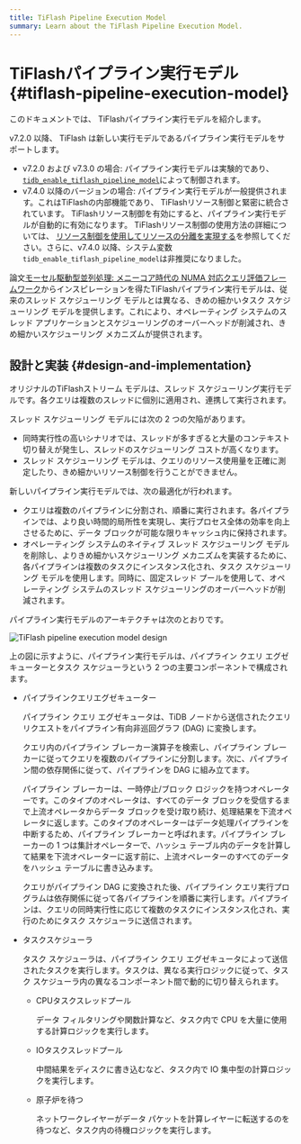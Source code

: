 ```yaml
---
title: TiFlash Pipeline Execution Model
summary: Learn about the TiFlash Pipeline Execution Model.
---
```


# TiFlashパイプライン実行モデル {#tiflash-pipeline-execution-model}

このドキュメントでは、 TiFlashパイプライン実行モデルを紹介します。

v7.2.0 以降、 TiFlash は新しい実行モデルであるパイプライン実行モデルをサポートします。

-   v7.2.0 および v7.3.0 の場合: パイプライン実行モデルは実験的であり、 [`tidb_enable_tiflash_pipeline_model`](https://docs.pingcap.com/tidb/v7.2/system-variables#tidb_enable_tiflash_pipeline_model-introduced-since-v720)によって制御されます。
-   v7.4.0 以降のバージョンの場合: パイプライン実行モデルが一般提供されます。これはTiFlashの内部機能であり、 TiFlashリソース制御と緊密に統合されています。 TiFlashリソース制御を有効にすると、パイプライン実行モデルが自動的に有効になります。 TiFlashリソース制御の使用方法の詳細については、 [リソース制御を使用してリソースの分離を実現する](/tidb-resource-control.md#parameters-for-resource-control)を参照してください。さらに、v7.4.0 以降、システム変数`tidb_enable_tiflash_pipeline_model`は非推奨になりました。

論文[モーセル駆動型並列処理: メニーコア時代の NUMA 対応クエリ評価フレームワーク](https://dl.acm.org/doi/10.1145/2588555.2610507)からインスピレーションを得たTiFlashパイプライン実行モデルは、従来のスレッド スケジューリング モデルとは異なる、きめの細かいタスク スケジューリング モデルを提供します。これにより、オペレーティング システムのスレッド アプリケーションとスケジューリングのオーバーヘッドが削減され、きめ細かいスケジューリング メカニズムが提供されます。

## 設計と実装 {#design-and-implementation}

オリジナルのTiFlashストリーム モデルは、スレッド スケジューリング実行モデルです。各クエリは複数のスレッドに個別に適用され、連携して実行されます。

スレッド スケジューリング モデルには次の 2 つの欠陥があります。

-   同時実行性の高いシナリオでは、スレッドが多すぎると大量のコンテキスト切り替えが発生し、スレッドのスケジューリング コストが高くなります。
-   スレッド スケジューリング モデルは、クエリのリソース使用量を正確に測定したり、きめ細かいリソース制御を行うことができません。

新しいパイプライン実行モデルでは、次の最適化が行われます。

-   クエリは複数のパイプラインに分割され、順番に実行されます。各パイプラインでは、より良い時間的局所性を実現し、実行プロセス全体の効率を向上させるために、データ ブロックが可能な限りキャッシュ内に保持されます。
-   オペレーティング システムのネイティブ スレッド スケジューリング モデルを削除し、よりきめ細かいスケジューリング メカニズムを実装するために、各パイプラインは複数のタスクにインスタンス化され、タスク スケジューリング モデルを使用します。同時に、固定スレッド プールを使用して、オペレーティング システムのスレッド スケジューリングのオーバーヘッドが削減されます。

パイプライン実行モデルのアーキテクチャは次のとおりです。

![TiFlash pipeline execution model design](https://download.pingcap.com/images/docs/tiflash/tiflash-pipeline-model.png)

上の図に示すように、パイプライン実行モデルは、パイプライン クエリ エグゼキューターとタスク スケジューラという 2 つの主要コンポーネントで構成されます。

-   パイプラインクエリエグゼキューター

    パイプライン クエリ エグゼキュータは、TiDB ノードから送信されたクエリ リクエストをパイプライン有向非巡回グラフ (DAG) に変換します。

    クエリ内のパイプライン ブレーカー演算子を検索し、パイプライン ブレーカーに従ってクエリを複数のパイプラインに分割します。次に、パイプライン間の依存関係に従って、パイプラインを DAG に組み立てます。

    パイプライン ブレーカーは、一時停止/ブロック ロジックを持つオペレーターです。このタイプのオペレータは、すべてのデータ ブロックを受信するまで上流オペレータからデータ ブロックを受け取り続け、処理結果を下流オペレータに返します。このタイプのオペレーターはデータ処理パイプラインを中断するため、パイプライン ブレーカーと呼ばれます。パイプライン ブレーカーの 1 つは集計オペレーターで、ハッシュ テーブル内のデータを計算して結果を下流オペレーターに返す前に、上流オペレーターのすべてのデータをハッシュ テーブルに書き込みます。

    クエリがパイプライン DAG に変換された後、パイプライン クエリ実行プログラムは依存関係に従って各パイプラインを順番に実行します。パイプラインは、クエリの同時実行性に応じて複数のタスクにインスタンス化され、実行のためにタスク スケジューラに送信されます。

-   タスクスケジューラ

    タスク スケジューラは、パイプライン クエリ エグゼキュータによって送信されたタスクを実行します。タスクは、異なる実行ロジックに従って、タスク スケジューラ内の異なるコンポーネント間で動的に切り替えられます。

    -   CPUタスクスレッドプール

        データ フィルタリングや関数計算など、タスク内で CPU を大量に使用する計算ロジックを実行します。

    -   IOタスクスレッドプール

        中間結果をディスクに書き込むなど、タスク内で IO 集中型の計算ロジックを実行します。

    -   原子炉を待つ

        ネットワークレイヤーがデータ パケットを計算レイヤーに転送するのを待つなど、タスク内の待機ロジックを実行します。
